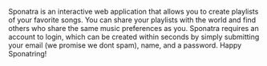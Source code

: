 Sponatra is an interactive web application that allows you to create playlists of your favorite songs. You can share your playlists with the world and find others who share the same music preferences as you. Sponatra requires an account to login, which can be created within seconds by simply submitting your email (we promise we dont spam), name, and a password. Happy Sponatring!  
